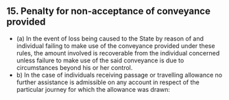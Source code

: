 ## 15. Penalty for non-acceptance of conveyance provided

- (a) In the event of loss being caused to the State by reason of and individual failing to make use of the conveyance provided under these rules, the amount involved is recoverable from the individual concerned unless failure to make use of the said conveyance is due to circumstances beyond his or her control.
- b) In the case of individuals receiving passage or travelling allowance no further assistance is admissible on any account in respect of the particular journey for which the allowance was drawn:
